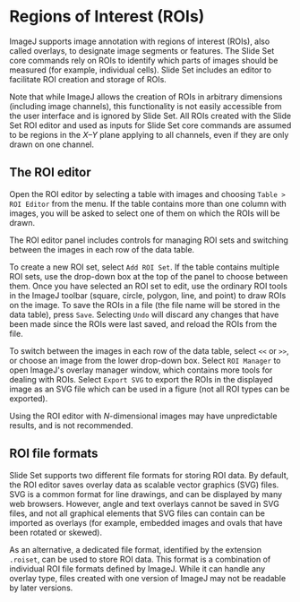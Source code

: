 Regions of Interest (ROIs)
=========================

ImageJ supports image annotation with regions
of interest (ROIs), also called overlays, to
designate image segments or features. The Slide Set core
commands rely on ROIs to identify which parts
of images should be measured (for example,
individual cells). Slide Set includes an editor
to facilitate ROI creation and storage of
ROIs.

Note that while ImageJ allows the creation of
ROIs in arbitrary dimensions (including image channels),
this functionality is not easily
accessible from the user interface
and is ignored by Slide Set. All ROIs created
with the Slide Set ROI editor and used as inputs
for Slide Set core commands are assumed to be
regions in the *X&ndash;Y* plane applying to
all channels, even if they are only drawn on one channel.

The ROI editor
--------------

Open the ROI editor by selecting a table with
images and choosing `Table > ROI Editor` from
the menu. If the table contains more than
one column with images, you will be asked to
select one of them on which the ROIs will be drawn.

The ROI editor panel includes controls for
managing ROI sets and switching between the
images in each row of the data table.

To create a new ROI set, select `Add ROI Set`.
If the table contains multiple ROI sets,
use the drop-down box at the top of the panel
to choose between them. Once you have selected
an ROI set to edit, use the ordinary ROI tools
in the ImageJ toolbar (square, circle, polygon,
line, and point) to draw ROIs on the image.
To save the ROIs in a file (the file name will
be stored in the data table), press `Save`.
Selecting `Undo` will discard any changes
that have been made since the ROIs were last
saved, and reload the ROIs from the file.

To switch between the images in each row of
the data table, select `<<` or `>>`, or
choose an image from the lower drop-down box.
Select `ROI Manager` to open ImageJ's overlay
manager window, which contains more tools for
dealing with ROIs. Select `Export SVG` to
export the ROIs in the displayed image as
an SVG file which can be used in a figure
(not all ROI types can be exported).

Using the ROI editor with *N*-dimensional
images may have unpredictable results, and is not recommended.

ROI file formats
----------------

Slide Set supports two different file formats
for storing ROI data. By default, the ROI editor
saves overlay data as scalable vector graphics (SVG)
files. SVG is a common format for line drawings,
and can be displayed by many web browsers. However,
angle and text overlays cannot be saved in SVG files,
and not all graphical elements that SVG files
can contain can be imported as overlays (for example,
embedded images and ovals that have been rotated or
skewed).

As an alternative, a dedicated file format,
identified by the extension `.roiset`, can be used
to store ROI data. This format is a combination
of individual ROI file formats defined by ImageJ.
While it can handle any overlay type, files
created with one version of ImageJ may not be
readable by later versions.

